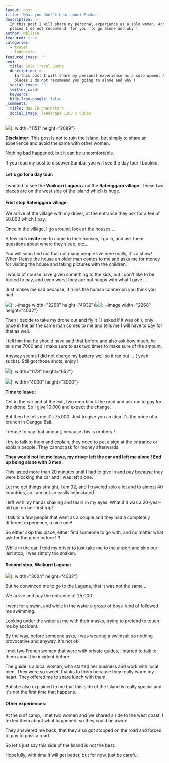 ```yaml
---
layout: post
title: 'What you don''t hear about Sumba '
description: >-
  In this post I will share my personal experience as a solo women. And the
  places I do not recommend  for you  to go alone and why !
author: Mélissa
featured: true
categories:
  - travel
  - Indonesia
featured_image: ''
seo:
  title: Solo Travel Sumba
  description: >-
    In this post I will share my personal experience as a solo women. And the
    places I do not recommend you going to alone and why !
  social_image: ''
  twitter_card:
  keywords:
  hide-from-google: false
_comments:
  title: Max 70 characters
  social_image: landscape 1200 x 600px
---
```

![](/uploads/img-5ea9f9173c33-1-1.jpeg){: width="1151" height="2089"}

**Disclaimer:**&nbsp;This post is not to ruin the Island, but simply to share an experience and avoid the same with other women.&nbsp;

Nothing bad happened, but it can be uncomfortable.&nbsp;

If you read my post to discover Sumba, you will see the day tour I booked.&nbsp;

#### Let's go for a day tour:

I wanted to see the&nbsp;**Waikurri Laguna**&nbsp;and the&nbsp;**Ratenggaro village**. These two places are on the west side of the Island which is huge.&nbsp;

#### Frist stop&nbsp;**Ratenggaro village:**

We arrive at the village with my driver, at the entrance they ask for a fee of 50.000 which I pay.

Once in the village, I go around, look at the houses …

A few kids&nbsp;**invite**&nbsp;me to come to their houses, I go in, and ask them questions about where they sleep, etc…&nbsp;

You will soon find out that not many people live here really, it's a show! When I leave the house an older man comes to me and asks me for money for visiting the house and taking pictures with the children.&nbsp;

I would of course have given something to the kids, but I don't like to be forced to pay, and even worst they are not happy with what I gave …&nbsp;

Just makes me sad because, it ruins the human connexion you think you had.

![](/uploads/dji-20230416-104329-344.jpg){: .-image width="2268" height="4032"}![](/uploads/dji-20230416-104114-809.jpg){: .-image width="2268" height="4032"}

Then I decide to take my drone out and fly it ( I asked if it was ok ), only once in the air the same man comes to me and tells me I will have to pay for that as well.&nbsp;

I tell him that he should have said that before and also ask how much, he tells me 7000 and I make sure to ask two times to make sure of the amount.&nbsp;

Anyway seems I did not charge my battery well so it ran out … ( yeah sucks). Still got those shots, enjoy !

![](/uploads/img-4892-1.jpg){: width="1179" height="652"}

![](/uploads/dji-0020.jpg){: width="4000" height="3000"}

**Time to leave :**

Get in the car and at the exit, two men block the road and ask me to pay for the drone. So I give 10.000 and expect the change.&nbsp;

But then he tells me it's 75.000. Just to give you an idea it's the price of a brunch in Canggu Bali.&nbsp;

I refuse to pay that amount, because this is robbery !

I try to talk to them and explain, they need to put a sign at the entrance or explain people. They cannot ask for money afterwards.

**They would not let me leave, my driver left the car and left me alone ! End up being alone with 3 men.&nbsp;**

This lasted more than 20 minutes until I had to give in and pay because they were blocking the car and I was left alone.&nbsp;

Let me get things straight, I am 32, and I traveled solo a lot and to almost 40 countries, so I am not so easily intimidated.&nbsp;

I left with my hands shaking and tears in my eyes. What if it was a 20-year-old girl on her first trip?&nbsp;

I talk to a few people that went as a couple and they had a completely different experience, a nice one!&nbsp;

So either skip this place, either find someone to go with, and no matter what ask for the price before !!!!&nbsp;

While in the car, I told my driver to just take me to the airport and skip our last stop, I was simply too shaken.&nbsp;

#### Second stop,&nbsp;**Waikurri Laguna:**

![](/uploads/img-0939-1.jpg){: width="3024" height="4032"}

But he convinced me to go to the Laguna, that it was not the same …&nbsp;

We arrive and pay the entrance of 25.000.&nbsp;

I went for a swim, and while in the water a group of boys&nbsp; kind of followed me swimming.&nbsp;

Looking under the water at me with their masks, trying to pretend to touch me by accident.&nbsp;

By the way, before someone asks, I was wearing a swimsuit so nothing provocative and anyway, it's not ok!&nbsp;&nbsp;

I met two French women that were with private guides, I started to talk to them about the incident before.&nbsp;

The guide is a local woman, who started her business and work with local men. They were so sweet, thanks to them because they really warm my heart. They offered me to share lunch with them.&nbsp;

But she also explained to me that this side of the Island is really special and it's not the first time that happens.&nbsp;

#### Other experiences:&nbsp;

At the surf camp, I met two women and we shared a ride to the west coast. I texted them about what happened, so they could be aware.&nbsp;

They answered me back, that they also got stopped on the road and forced to pay to pass a road…&nbsp;

So let's just say this side of the Island is not the best.&nbsp;

Hopefully, with time it will get better, but for now, just be careful.&nbsp;